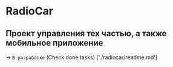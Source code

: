 # RadioCar

## Проект управления тех частью, а также мобильное приложение

-> ```В разработке``` (Check done tasks) ['./radiocar/readme.md']
